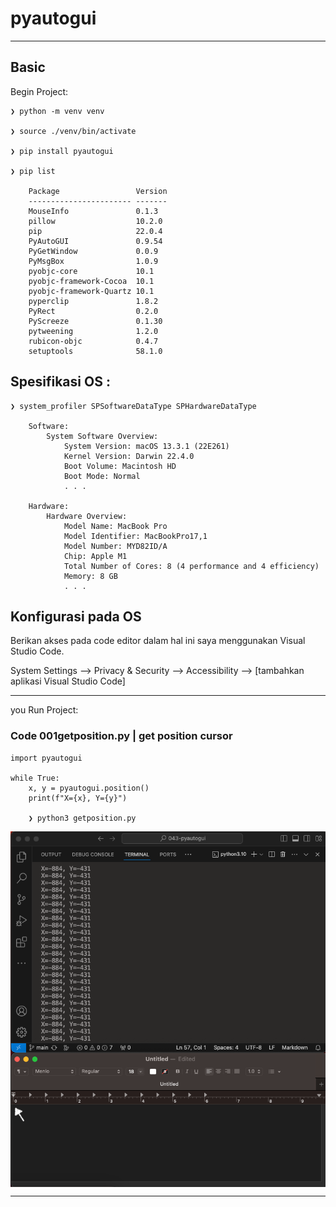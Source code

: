 # pyautogui

---

## Basic

Begin Project:

    ❯ python -m venv venv

    ❯ source ./venv/bin/activate

    ❯ pip install pyautogui

    ❯ pip list

        Package                 Version
        ----------------------- -------
        MouseInfo               0.1.3
        pillow                  10.2.0
        pip                     22.0.4
        PyAutoGUI               0.9.54
        PyGetWindow             0.0.9
        PyMsgBox                1.0.9
        pyobjc-core             10.1
        pyobjc-framework-Cocoa  10.1
        pyobjc-framework-Quartz 10.1
        pyperclip               1.8.2
        PyRect                  0.2.0
        PyScreeze               0.1.30
        pytweening              1.2.0
        rubicon-objc            0.4.7
        setuptools              58.1.0


## Spesifikasi OS :

    ❯ system_profiler SPSoftwareDataType SPHardwareDataType

        Software:
            System Software Overview:
                System Version: macOS 13.3.1 (22E261)
                Kernel Version: Darwin 22.4.0
                Boot Volume: Macintosh HD
                Boot Mode: Normal    
                . . .

        Hardware:
            Hardware Overview:
                Model Name: MacBook Pro
                Model Identifier: MacBookPro17,1
                Model Number: MYD82ID/A
                Chip: Apple M1
                Total Number of Cores: 8 (4 performance and 4 efficiency)
                Memory: 8 GB
                . . .

## Konfigurasi pada OS

Berikan akses pada code editor dalam hal ini saya menggunakan Visual Studio Code.

System Settings --> Privacy & Security --> Accessibility --> [tambahkan aplikasi Visual Studio Code]

---
you
Run Project:

### Code 001getposition.py | get position cursor

    import pyautogui

    while True:
        x, y = pyautogui.position()
        print(f"X={x}, Y={y}")

        ❯ python3 getposition.py

<p align="center">
    <img src="./gambar-petunjuk/ss_getposition_1.1.png" alt="ss_getposition_1.1" style="display: block; margin: 0 auto;">
</p>

---